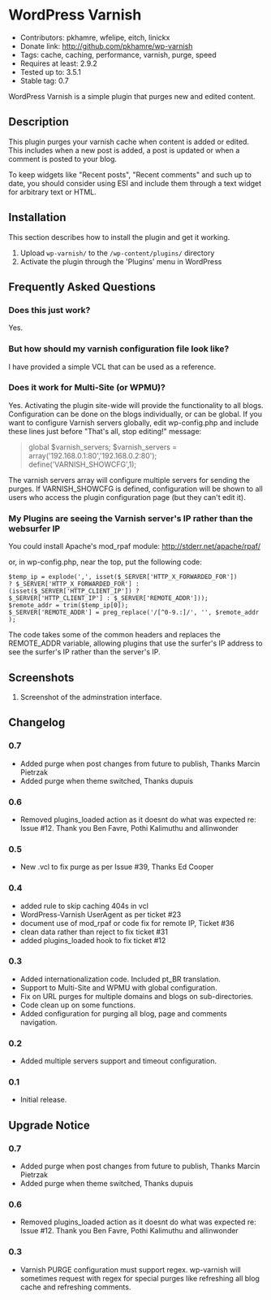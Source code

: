 WordPress Varnish
=================

* Contributors: pkhamre, wfelipe, eitch, linickx
* Donate link: http://github.com/pkhamre/wp-varnish
* Tags: cache, caching, performance, varnish, purge, speed
* Requires at least: 2.9.2
* Tested up to: 3.5.1
* Stable tag: 0.7

WordPress Varnish is a simple plugin that purges new and edited content.

Description
-----------

This plugin purges your varnish cache when content is added or edited. This includes when a new post is
added, a post is updated or when a comment is posted to your blog.

To keep widgets like "Recent posts", "Recent comments" and such up to date, you should consider using ESI
and include them through a text widget for arbitrary text or HTML.

Installation
------------

This section describes how to install the plugin and get it working.

1. Upload `wp-varnish/` to the `/wp-content/plugins/` directory
2. Activate the plugin through the 'Plugins' menu in WordPress

Frequently Asked Questions
--------------------------

### Does this just work?

Yes.

### But how should my varnish configuration file look like?

I have provided a simple VCL that can be used as a reference.

### Does it work for Multi-Site (or WPMU)?

Yes. Activating the plugin site-wide will provide the functionality to all
blogs. Configuration can be done on the blogs individually, or can be global.
If you want to configure Varnish servers globally, edit wp-config.php and
include these lines just before "That's all, stop editing!" message:

> global $varnish_servers;
> $varnish_servers = array('192.168.0.1:80','192.168.0.2:80');
> define('VARNISH_SHOWCFG',1);

The varnish servers array will configure multiple servers for sending the
purges. If VARNISH_SHOWCFG is defined, configuration will be shown to all
users who access the plugin configuration page (but they can't edit it).

### My Plugins are seeing the Varnish server's IP rather than the websurfer IP

You could install Apache's mod_rpaf module: http://stderr.net/apache/rpaf/

or, in wp-config.php, near the top, put the following code:

    $temp_ip = explode(',', isset($_SERVER['HTTP_X_FORWARDED_FOR'])
    ? $_SERVER['HTTP_X_FORWARDED_FOR'] :
    (isset($_SERVER['HTTP_CLIENT_IP']) ?
    $_SERVER['HTTP_CLIENT_IP'] : $_SERVER['REMOTE_ADDR']));
    $remote_addr = trim($temp_ip[0]);
    $_SERVER['REMOTE_ADDR'] = preg_replace('/[^0-9.:]/', '', $remote_addr );

The code takes some of the common headers and replaces the REMOTE_ADDR
variable, allowing plugins that use the surfer's IP address to see the
surfer's IP rather than the server's IP.

Screenshots
-----------

1. Screenshot of the adminstration interface.

Changelog
---------

### 0.7
* Added purge when post changes from future to publish, Thanks Marcin Pietrzak
* Added purge when theme switched, Thanks dupuis

### 0.6
* Removed plugins_loaded action as it doesnt do what was expected re: Issue
  #12. Thank you Ben Favre, Pothi Kalimuthu and allinwonder

### 0.5
* New .vcl to fix purge as per Issue #39, Thanks Ed Cooper

### 0.4

* added rule to skip caching 404s in vcl
* WordPress-Varnish UserAgent as per ticket #23
* document use of mod_rpaf or code fix for remote IP, Ticket #36
* clean data rather than reject to fix ticket #31
* added plugins_loaded hook to fix ticket #12

### 0.3

* Added internationalization code. Included pt_BR translation.
* Support to Multi-Site and WPMU with global configuration.
* Fix on URL purges for multiple domains and blogs on sub-directories.
* Code clean up on some functions.
* Added configuration for purging all blog, page and comments navigation.

### 0.2

* Added multiple servers support and timeout configuration.

### 0.1

* Initial release.

Upgrade Notice
--------------

### 0.7
* Added purge when post changes from future to publish, Thanks Marcin Pietrzak
* Added purge when theme switched, Thanks dupuis

### 0.6
* Removed plugins_loaded action as it doesnt do what was expected re: Issue
  #12. Thank you Ben Favre, Pothi Kalimuthu and allinwonder

### 0.3

* Varnish PURGE configuration must support regex. wp-varnish will
sometimes request with regex for special purges like refreshing
all blog cache and refreshing comments.
